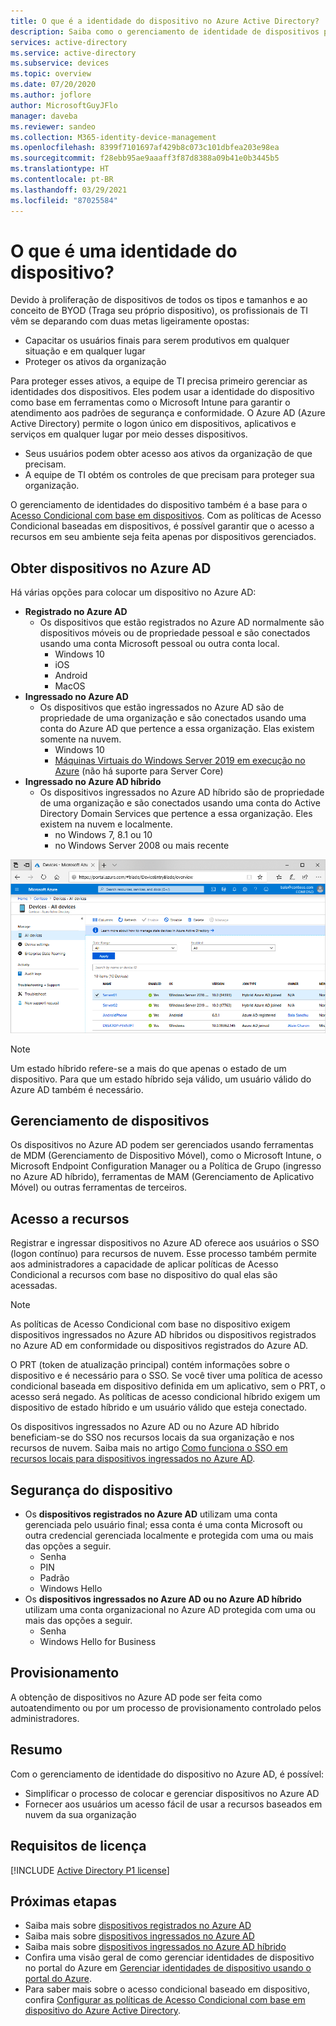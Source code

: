 ```yaml
---
title: O que é a identidade do dispositivo no Azure Active Directory?
description: Saiba como o gerenciamento de identidade de dispositivos pode ajudá-lo a gerenciar os dispositivos que estão acessando recursos em seu ambiente.
services: active-directory
ms.service: active-directory
ms.subservice: devices
ms.topic: overview
ms.date: 07/20/2020
ms.author: joflore
author: MicrosoftGuyJFlo
manager: daveba
ms.reviewer: sandeo
ms.collection: M365-identity-device-management
ms.openlocfilehash: 8399f7101697af429b8c073c101dbfea203e98ea
ms.sourcegitcommit: f28ebb95ae9aaaff3f87d8388a09b41e0b3445b5
ms.translationtype: HT
ms.contentlocale: pt-BR
ms.lasthandoff: 03/29/2021
ms.locfileid: "87025584"
---
```

# <a name="what-is-a-device-identity"></a>O que é uma identidade do dispositivo?

Devido à proliferação de dispositivos de todos os tipos e tamanhos e ao conceito de BYOD (Traga seu próprio dispositivo), os profissionais de TI vêm se deparando com duas metas ligeiramente opostas:

- Capacitar os usuários finais para serem produtivos em qualquer situação e em qualquer lugar
- Proteger os ativos da organização

Para proteger esses ativos, a equipe de TI precisa primeiro gerenciar as identidades dos dispositivos. Eles podem usar a identidade do dispositivo como base em ferramentas como o Microsoft Intune para garantir o atendimento aos padrões de segurança e conformidade. O Azure AD (Azure Active Directory) permite o logon único em dispositivos, aplicativos e serviços em qualquer lugar por meio desses dispositivos.

- Seus usuários podem obter acesso aos ativos da organização de que precisam. 
- A equipe de TI obtém os controles de que precisam para proteger sua organização.

O gerenciamento de identidades do dispositivo também é a base para o [Acesso Condicional com base em dispositivos](../conditional-access/require-managed-devices.md). Com as políticas de Acesso Condicional baseadas em dispositivos, é possível garantir que o acesso a recursos em seu ambiente seja feita apenas por dispositivos gerenciados.

## <a name="getting-devices-in-azure-ad"></a>Obter dispositivos no Azure AD

Há várias opções para colocar um dispositivo no Azure AD:

- **Registrado no Azure AD**
   - Os dispositivos que estão registrados no Azure AD normalmente são dispositivos móveis ou de propriedade pessoal e são conectados usando uma conta Microsoft pessoal ou outra conta local.
      - Windows 10
      - iOS
      - Android
      - MacOS
- **Ingressado no Azure AD**
   - Os dispositivos que estão ingressados no Azure AD são de propriedade de uma organização e são conectados usando uma conta do Azure AD que pertence a essa organização. Elas existem somente na nuvem.
      - Windows 10 
      - [Máquinas Virtuais do Windows Server 2019 em execução no Azure](howto-vm-sign-in-azure-ad-windows.md) (não há suporte para Server Core)
- **Ingressado no Azure AD híbrido**
   - Os dispositivos ingressados no Azure AD híbrido são de propriedade de uma organização e são conectados usando uma conta do Active Directory Domain Services que pertence a essa organização. Eles existem na nuvem e localmente.
      - no Windows 7, 8.1 ou 10
      - no Windows Server 2008 ou mais recente

![Dispositivos exibidos na folha Dispositivos do Azure AD](./media/overview/azure-active-directory-devices-all-devices.png)

> [!NOTE]
> Um estado híbrido refere-se a mais do que apenas o estado de um dispositivo. Para que um estado híbrido seja válido, um usuário válido do Azure AD também é necessário.

## <a name="device-management"></a>Gerenciamento de dispositivos

Os dispositivos no Azure AD podem ser gerenciados usando ferramentas de MDM (Gerenciamento de Dispositivo Móvel), como o Microsoft Intune, o Microsoft Endpoint Configuration Manager ou a Política de Grupo (ingresso no Azure AD híbrido), ferramentas de MAM (Gerenciamento de Aplicativo Móvel) ou outras ferramentas de terceiros.

## <a name="resource-access"></a>Acesso a recursos

Registrar e ingressar dispositivos no Azure AD oferece aos usuários o SSO (logon contínuo) para recursos de nuvem. Esse processo também permite aos administradores a capacidade de aplicar políticas de Acesso Condicional a recursos com base no dispositivo do qual elas são acessadas. 

> [!NOTE]
> As políticas de Acesso Condicional com base no dispositivo exigem dispositivos ingressados no Azure AD híbridos ou dispositivos registrados no Azure AD em conformidade ou dispositivos registrados do Azure AD.

O PRT (token de atualização principal) contém informações sobre o dispositivo e é necessário para o SSO. Se você tiver uma política de acesso condicional baseada em dispositivo definida em um aplicativo, sem o PRT, o acesso será negado. As políticas de acesso condicional híbrido exigem um dispositivo de estado híbrido e um usuário válido que esteja conectado.

Os dispositivos ingressados no Azure AD ou no Azure AD híbrido beneficiam-se do SSO nos recursos locais da sua organização e nos recursos de nuvem. Saiba mais no artigo [Como funciona o SSO em recursos locais para dispositivos ingressados no Azure AD](azuread-join-sso.md).

## <a name="device-security"></a>Segurança do dispositivo

- Os **dispositivos registrados no Azure AD** utilizam uma conta gerenciada pelo usuário final; essa conta é uma conta Microsoft ou outra credencial gerenciada localmente e protegida com uma ou mais das opções a seguir.
   - Senha
   - PIN
   - Padrão
   - Windows Hello
- Os **dispositivos ingressados no Azure AD ou no Azure AD híbrido** utilizam uma conta organizacional no Azure AD protegida com uma ou mais das opções a seguir.
   - Senha
   - Windows Hello for Business

## <a name="provisioning"></a>Provisionamento

A obtenção de dispositivos no Azure AD pode ser feita como autoatendimento ou por um processo de provisionamento controlado pelos administradores.

## <a name="summary"></a>Resumo

Com o gerenciamento de identidade do dispositivo no Azure AD, é possível:

- Simplificar o processo de colocar e gerenciar dispositivos no Azure AD
- Fornecer aos usuários um acesso fácil de usar a recursos baseados em nuvem da sua organização

## <a name="license-requirements"></a>Requisitos de licença

[!INCLUDE [Active Directory P1 license](../../../includes/active-directory-p1-license.md)]

## <a name="next-steps"></a>Próximas etapas

- Saiba mais sobre [dispositivos registrados no Azure AD](concept-azure-ad-register.md)
- Saiba mais sobre [dispositivos ingressados no Azure AD](concept-azure-ad-join.md)
- Saiba mais sobre [dispositivos ingressados no Azure AD híbrido](concept-azure-ad-join-hybrid.md)
- Confira uma visão geral de como gerenciar identidades de dispositivo no portal do Azure em [Gerenciar identidades de dispositivo usando o portal do Azure](device-management-azure-portal.md).
- Para saber mais sobre o acesso condicional baseado em dispositivo, confira [Configurar as políticas de Acesso Condicional com base em dispositivo do Azure Active Directory](../conditional-access/require-managed-devices.md).
